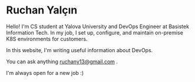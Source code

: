 # Ruchan Yalçın
Hello!
I'm CS student at Yalova University and DevOps Engineer at Basistek Information Tech. In my job, I set up, configure, and maintain on-premise K8S environments for customers.

In this website, I'm writing useful information about DevOps. 

You can ask anything ruchany13@gmail.com .

I'm always open for a new job :)
